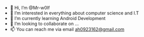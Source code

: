 - 👋 Hi, I’m @Mr-w0lf
- 👀 I’m interested in everything about computer science and I.T
- 🌱 I’m currently learning Android Development 
- 💞️ I’m looking to collaborate on ...
- 📫 You can reach me via email ah0923162@gmail.com 

<!---
Mr-w0lf/Mr-w0lf is a ✨ special ✨ repository because its `README.md` (this file) appears on your GitHub profile.
You can click the Preview link to take a look at your changes.
--->
